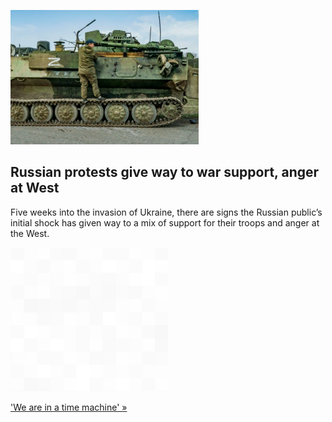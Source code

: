 
![Russian protests give way to war support, anger at West](./20220401235842.png)
## Russian protests give way to war support, anger at West

Five weeks into the invasion of Ukraine, there are signs the Russian public’s initial shock has given way to a mix of support for their troops and anger at the West.

![pic](../square_bg.png)

['We are in a time machine' »](https://www.yahoo.com/news/shaken-first-many-russians-now-183217391.html)
